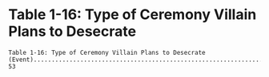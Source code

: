# Table 1-16: Type of Ceremony Villain Plans to Desecrate

```
Table 1-16: Type of Ceremony Villain Plans to Desecrate
(Event).............................................................................. 53

```
